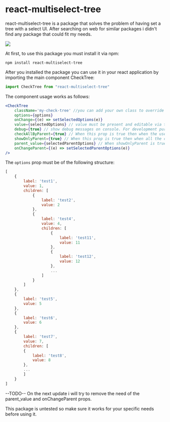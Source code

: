 ﻿# react-multiselect-tree

 react-multiselect-tree is a package that solves the problem of having set a tree with a select UI. After searching on web for similar packages i didn't find any package that could fit my needs.

![](https://github.com/fkoustoulas/react-multiselect-tree/blob/main/src/CPT2312031739-522x540.gif)

 At first, to use this package you must install it via npm:

 ```
 npm install react-multiselect-tree
 ```

 After you installed the package you can use it in your react application by importing the main component CheckTree:

 ```js
 import CheckTree from "react-multiselect-tree"
 ```

The component usage works as follows:

```jsx
<CheckTree 
    className='my-check-tree' //you can add your own class to override default styles
    options={options} 
    onChange={(e) => setSelectedOptions(e)} 
    value={selectedOptions} // value must be present and editable via the onChange event
    debug={true} // show debug messages on console. For development purposes
    checkAllByParent={true} // When this prop is true then when the user checks the parent choice all the child choices are also get checked
    showOnlyParent={true} // When this prop is true then when all the children are checked the parent gets checked also and in the chosen list only the parent is showed
    parent_value={selectedParentOptions} // When showOnlyParent is true then you must declare a parent_value that is different from value because only parent choices are saved
    onChangeParent={(e) => setSelectedParentOptions(e)}
/>
```

The ```options``` prop must be of the following structure:

```js
[
    {
        label: 'test1',
        value: 1,
        children: [
            {
                label: 'test2',
                value: 2
            },
            {
                label: 'test4',
                value: 4,
                children: [
                    {
                        label: 'test11',
                        value: 11
                    },
                    {
                        label: 'test12',
                        value: 12
                    },
                    ...
                ]
            }
        ]
    },
    {
        label: 'test5',
        value: 5
    },
    {
        label: 'test6',
        value: 6
    },
    {
        label: 'test7',
        value: 7,
        children: [
        {
            label: 'test8',
            value: 8
        },
        ...
        ]
    }
]
```

--TODO--
On the next update i will try to remove the need of the parent_value and onChangeParent props.

This package is untested so make sure it works for your specific needs before using it.